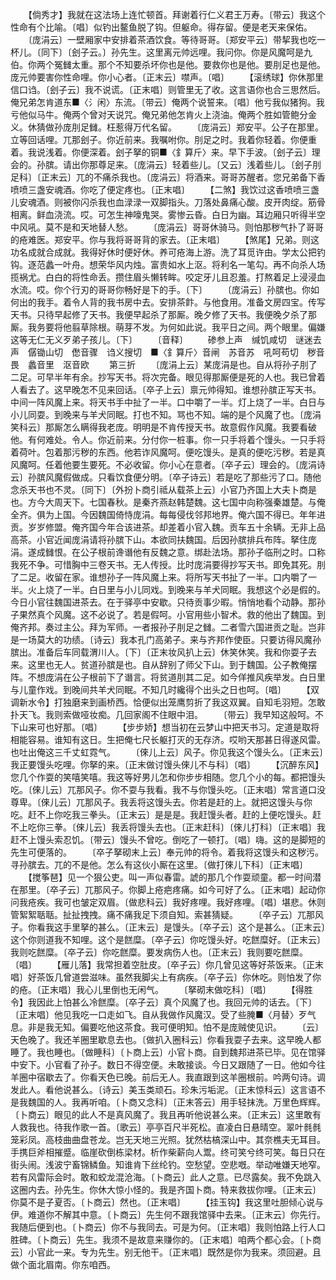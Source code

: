 <!-- { "loadSidebar": true } -->
　　【倘秀才】我就在这法场上连忙顿首。拜谢着行仁义君王万寿。〔带云〕我这个性命有个比喻。〔唱〕似钓出鳌鱼脱了钩。但躯命。得存留。便是老天来保佑。
　　〔庞涓云〕一壁厢家中安排着茶酒饮食。等待哥哥。〔郑安平云〕带挈我也吃一杯儿。〔同下〕〔刽子云。〕孙先生。这里离元帅远哩。我问你。你是风魔呵是九伯。你两个冤雠太重。那个不知要杀坏你也是他。要救你也是他。要刖足也是他。庞元帅要害你性命哩。你小心者。〔正末云〕噤声。〔唱〕
　　【滚绣球】你休那里信口诌。〔刽子云〕我不说谎。〔正末唱〕则管里无了收。这言语你也合三思然后。俺兄弟怎肯道东■〈氵闲〉东流。〔带云〕俺两个说誓来。〔唱〕他亏我似猪狗。我亏他似马牛。俺两个曾对天说咒。俺兄弟他怎肯火上浇油。俺两个胜如管鲍分金义。休猜做孙庞刖足雠。枉惹得万代名留。
　　〔庞涓云〕郑安平。公子在那里。立等回话哩。兀那刽子。你近前来。我嘱咐你。刖足之时。我着你轻着。你便重着。我说浅着。你便深着。刽子拏的铜■〈釒算斤〉来。早下手波。〔刽子云〕理会的。孙膑。请出你那尊足来。〔庞涓云〕轻着些儿。〔又云〕浅着些儿。〔刽子刖足科〕〔正末云〕兀的不痛杀我也。〔庞涓云〕将酒来。哥哥苏醒者。您兄弟备下香喷喷三盏安魂酒。你吃了便定疼也。〔正末唱〕
　　【二煞】我饮过这香喷喷三盏儿安魂酒。则被你闪杀我也血渌渌一双脚指头。刀落处鼻痛心酸。皮开肉绽。筋骨相离。鲜血浇流。哎。可怎生神嚎鬼哭。雾惨云昏。白日为幽。耳边厢只听得半空中风吼。莫不是和天地替人愁。
　　〔庞涓云〕哥哥休骑马。则怕那秽气扑了哥哥的疮难医。郑安平。你与我将哥哥背的家去。〔正末唱〕
　　【煞尾】兄弟。则这功名成就合成就。我得好休时便好休。养可疮海上游。洗了耳觅许由。学太公把钓钩。逐范蠡一叶舟。想荣华风内烛。富贵如水上沤。将利名一笔勾。再不向杀人场揽祸尤。白白的将性命丢。攒住眉头懒转眸。咬定牙儿且忍羞。打熬着足上浸浸血水流。哎。你个行刃的哥哥你畅好是下的手。〔下〕
　　〔庞涓云〕孙膑也。你如何出的我手。着令人背的我书房中去。安排茶飰。与他食用。准备文房四宝。传写天书。只待早起修了天书。我便早起杀了那厮。晚夕修了天书。我便晚夕杀了那厮。我务要将他翦草除根。萌芽不发。为何如此说。我平日之间。两个眼里。偏嫌这等无仁无义歹弟子孩儿。〔下〕
　　〔音释〕
　　碜参上声　缄饥咸切　谜迷去声　僝锄山切　僽音骤　诌义搜切　■〈釒算斤〉音闸　苏音苏　吼呵苟切　秽音畏　蠡音里　沤音欧
　　第三折
　　〔庞涓上云〕某庞涓是也。自从将孙子刖了二足。可早半年有余。抄写天书。将次完备。眼见得那厮便是死的人也。我已曾着人看去了。这早晚怎不见来回话。〔卒子上云〕禀元帅得知。谁想孙膑正写天书。中间一阵风魔上来。将天书手中扯了一半。口中嚼了一半。灯上烧了一半。白日与小儿同耍。到晚来与羊犬同眠。打也不知。骂也不知。端的是个风魔了也。〔庞涓笑科云〕那厮怎么瞒得我老庞。明明是不肯传授天书。故意假作风魔。我要看破他。有何难处。令人。你近前来。分付你一桩事。你一只手将着个馒头。一只手将着荷叶。包着那污秽的东西。他若诈风魔呵。便吃馒头。是真的便吃污秽。若是真风魔呵。任着他要生要死。不必收留。你小心在意者。〔卒子云〕理会的。〔庞涓诗云〕孙膑风魔假做成。只看饮食便分明。〔卒子诗云〕若是吃了那些污了口。随他念杀天书也不灵。〔同下〕〔外扮卜商引祗从载茶上云〕小官乃齐国上大夫卜商是也。方今大周天下。七国春秋。是秦齐燕赵韩楚魏。这七国中向称强秦雄楚。与俺全齐。俱为上国。今因魏国倚恃庞涓。每每侵伐邻邦地界。俺六国不得已。年年进贡。岁岁修盟。俺齐国今年合该进茶。却差着小官入魏。贡车五十余辆。无非上品高茶。小官近闻庞涓请将孙膑下山。本欲同扶魏国。后因孙膑排兵布阵。拏住庞涓。遂成雠恨。在公子根前谗谮他有反魏之意。绑赴法场。那孙子临刑之时。口称我死不争。可惜胸中三卷天书。无人传授。比时庞涓要得抄写天书。即免其死。刖了二足。收留在家。谁想孙子一阵风魔上来。将所写天书扯了一半。口内嚼了一半。火上烧了一半。白日里与小儿同戏。到晚来与羊犬同眠。我想这个必是假的。今日小官往魏国进茶去。在于驿亭中安歇。只待贡事少暇。悄悄地看个动静。那孙子果然真个风魔。这不必说了。若是假呵。小官用些小智术。救的他出了魏国。到俺齐邦。奏过主公。拜为军师。一者报孙子刖足之雠。二者雪六国进贡之耻。岂非是一场莫大的功绩。〔诗云〕我本孔门高弟子。来与齐邦作使臣。只要访得风魔孙膑出。准备后车同载渭川人。〔下〕〔正末妆风扒上云〕休笑休笑。我和你耍子去来。这里也无人。贫道孙膑是也。自从辞别了师父下山。到于魏国。公子教俺摆阵。不想庞涓在公子根前下了谮言。将贫道刖其二足。如今佯推风疾举发。白日里与儿童作戏。到晚间共羊犬同眠。不知几时纔得个出头之日也呵。〔唱〕
　　【双调新水令】打独磨来到画桥西。恰便似出笼鹰剪折了我这双翼。自知毛羽短。怎敢扑天飞。我则索做哑妆痴。几回家阁不住眼中泪。
　　〔带云〕我早知这般呵。不下山来可也好那。〔唱〕
　　【步步娇】想当初在云梦山中把天书习。定道是取将相能容易。谁知有这日。生把俺七尺长躯打灭的无存济。哎哟天那甚日得遂风雷。也吐出俺这三千丈虹霓气。
　　〔倈儿上云〕风子。你见我这个馒头么。〔正末云〕我正要馒头吃哩。你拏的来。〔正末做讨馒头倈儿不与科〕〔唱〕
　　【沉醉东风】您几个作耍的笑嘻笑嘻。我这等好男儿怎和你步步相随。您几个小的每。都把馒头吃。〔倈儿云〕兀那风子。你不耍与我看。我不与你馒头吃。〔正末唱〕常言道口没尊卑。〔倈儿云〕兀那风子。我丢将这馒头去。你若是赶的上。就把这馒头与你吃。赶不上你吃我三拳头。〔正末云〕是是是。我赶馒头者。赶的上便吃馒头。赶不上吃你三拳。〔倈儿云〕我丢将馒头去也。〔正末赶科〕〔倈儿打科〕〔正末唱〕我赶不上馒头索忍饥。〔带云〕馒头不曾吃。倒吃了一顿打。〔唱〕嗨。这的是脚短的先生可便落的。
　　〔卒子拏砌末上云〕奉元帅的将令。着我将这馒头和这秽污。寻孙膑去。兀的不是他。怎么有这伙小厮在这里。〔做打倈儿下科〕〔正末唱〕
　　【搅筝琶】见一个狠公吏。叫一声似春雷。諕的那几个作耍顽童。都一时间潜在那里。〔卒子云〕兀那风子。你脚上疮疤疼痛。如今可好了么。〔正末唱〕起动你问我疮疾。我可也皱定双眉。〔做悲科云〕我好疼哩。我好疼哩。〔唱〕堪悲。休则管絮絮聒聒。扯扯拽拽。痛不痛我足下须自知。索甚猜疑。
　　〔卒子云〕兀那风子。你看我这手里拏的甚么。〔正末云〕是馒头。〔卒子云〕这个是甚么。〔正末云〕这个你则道我不知哩。这个是餻糜。〔卒子云〕你吃馒头好。吃餻糜好。〔正末云〕我则吃餻糜。〔卒子云〕你吃餻糜。要发病伤人也。〔正末云〕我则要吃餻糜。〔唱〕
　　【雁儿落】我常担着空肚皮。〔卒子云〕你几曾见这等好茶饭来。〔正末唱〕好茶饭几曾道尝滋味。虽然我脚尖上有病疾。〔卒子云〕你休吃。则怕发了你的疮。〔正末唱〕我心儿里倒也无闲气。
　　〔拏砌末做吃科〕〔唱〕
　　【得胜令】我因此上怕甚么冷餻糜。〔卒子云〕真个风魔了也。我回元帅的话去。〔下〕〔正末唱〕他见我吃一口走如飞。自从我做作风魔汉。受了些腌■〈月替〉歹气息。非是我无知。偏要吃他这茶食。我可便明知。怕不是庞贼使见识。
　　〔云〕天色晚了。我还羊圈里歇息去也。〔做扒入圈科云〕你看我耍子去来。这早晚人都睡了。我也睡也。〔做睡科〕〔卜商上云〕小官卜商。自到魏邦进茶已毕。见在馆驿中安下。小官看了孙子。数日不得空便。未敢接谈。今日又跟随了一日。他如今往羊圈中宿歇去了。你看天色已晚。前后无人。我直跟到这羊圈根前。吟两句诗。调发此人。看他说甚么。〔诗云〕美玉类顽石。珍朱污垢泥。〔正末惊科云〕这言语不是我魏国的人。我再听咱。〔卜商又念科〕〔正末答云〕用手轻抹洗。万里色辉辉。〔卜商云〕眼见的此人不是真风魔了。我且再听他说甚么来。〔正末云〕这里敢有人救我也。待我作歌一首。〔歌云〕亭亭百尺半死松。直凌白日悬晴空。翠叶毵毵笼彩凤。高枝曲曲盘苍龙。岂无天地三光照。犹然枯槁深山中。其奈樵夫无耳目。手携巨斧相摧蹙。临崖砍倒栋梁材。析作柴薪向人鬻。终可笑兮终可笑。每日只在街头闹。浅波宁畜锦鳞鱼。知谁肯下丝纶钓。空愁望。空悲嘅。举动唯嫌天地窄。若有风雷际会时。敢和蛟龙混沧海。〔卜商云〕此人之意。已尽露矣。我不免跳入这圈内去。孙先生。你休大惊小怪的。我是齐国卜商。特来救拔你哩。〔正末云〕你莫不是子夏否。〔卜商云〕然也。〔正末唱〕
　　【挂玉钩】我这里吐胆倾心说与伊。难道你不解其中意。〔卜商云〕先生何不跟我馆驿中去来。〔正末云〕你先行。我随后便到也。〔卜商云〕你不与我同去。可是为何。〔正末唱〕我则怕路上行人口胜碑。〔卜商云〕先生。我须不是故意来赚你的。〔正末唱〕咱两个都心会。〔卜商云〕小官此一来。专为先生。别无他干。〔正末唱〕既然是你为我来。须回避。且做个面北眉南。你东咱西。
